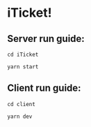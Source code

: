 # iTicket!

## Server run guide:

```dos
cd iTicket
```
```dos
yarn start
```

## Client run guide:
```dos
cd client
```
```dos
yarn dev
```